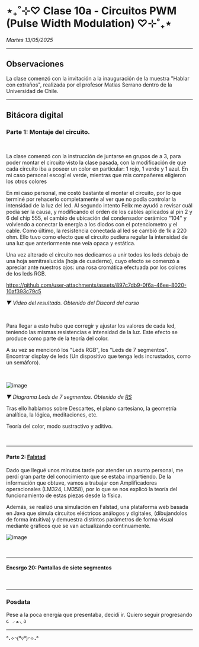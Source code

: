 # ⋆₊˚⊹♡ Clase  10a - Circuitos PWM (Pulse Width Modulation) ♡⊹˚₊⋆

_Martes 13/05/2025_

***

## Observaciones

<!---Recordar para programar "md" (markdown): 
- https://github.com/adam-p/markdown-here/wiki/Markdown-Cheatsheet 
- https://www.markdownguide.org/basic-syntax/--->

La clase comenzó con la invitación a la inauguración de la muestra "Hablar con extraños", realizada por el profesor Matias Serrano dentro de la Universidad de Chile.

***

## Bitácora digital

### Parte 1: Montaje del circuito.

<br>

La clase comenzó con la instrucción de juntarse en grupos de a 3, para poder montar el circuito visto la clase pasada, con la modificación de que cada circuito iba a poseer un color en particular: 1 rojo, 1 verde y 1 azul. En mi caso personal escogí el verde, mientras que mis compañeres eligieron los otros colores

En mi caso personal, me costó bastante el montar el circuito, por lo que terminé por rehacerlo completamente al ver que no podía controlar la intensidad de la luz del led. Al segundo intento Felix me ayudó a revisar cuál podía ser la causa, y modificando el orden de los cables aplicados al pin 2 y 6 del chip 555,  el cambio de ubicación del condensador cerámico "104" y volviendo a conectar la energía a los diodos con el potenciometro y el cable. Como último, la resistencia conectada al led se cambió de 1k a 220 ohm. Ello tuvo como efecto que el circuito pudiera regular la intensidad de una luz que anteriormente nse veía opaca y estática.



Una vez alterado el circuito nos dedicamos a unir todos los leds debajo de una hoja semitraslucida (hoja de cuaderno), cuyo efecto se comenzó a apreciar ante nuestros ojos: una rosa cromática efectuada por los colores de los leds RGB.


https://github.com/user-attachments/assets/897c7db9-0f6a-46ee-8020-10af393c79c5

_▼ Video del resultado. Obtenido del Discord del curso_

<br>

Para llegar a esto hubo que corregir y ajustar los valores de cada led, teniendo las mismas resistencias e intensidad de la luz. Este efecto se produce como parte de la teoría del color.

A su vez se mencionó los "Leds RGB", los "Leds de 7 segmentos". Encontrar display de leds (Un dispositivo que tenga leds incrustados, como un semáforo).

<br>

![image](https://github.com/user-attachments/assets/e91aa685-68f4-4a7d-b0ae-8fd1f125309f)

_▼ Diagrama Leds de 7 segmentos. Obtenido de [RS](https://cl.rsdelivers.com/product/broadcom/hdsp-n151/display-led-7-segmentos-broadcom-de-1-caract-rojo/2465522)_

Tras ello hablamos sobre Descartes, el plano cartesiano, la geometría analítica, la lógica, meditaciones, etc.

Teoría del color, modo sustractivo y aditivo.

<br>

***

#### Parte 2: [Falstad](https://www.falstad.com/circuit/circuitjs.html) 

Dado que llegué unos minutos tarde por atender un asunto personal, me perdí gran parte del conocimiento que se estaba impartiendo. De la información que obtuve, vamos a trabajar con Amplificadores operacionales (LM324, LM358), por lo que se nos explicó la teoría del funcionamiento de estas piezas desde la física.

Además, se realizó una simulación en Falstad, una plataforma web basada en Java que simula circuitos eléctricos análogos y digitales, (dibujandolos de forma intuitiva) y demuestra distintos parámetros de forma visual mediante gráficos que se van actualizando continuamente.

![image](https://github.com/user-attachments/assets/59527ff1-16df-4d40-a871-44507b88df93)


<br>

***

#### Encsrgo 20: Pantallas de siete segmentos




<br>

***

### Posdata

Pese a la poca energía que presentaba, decidí ir. Quiero seguir progresando  ૮ ◞ ﻌ ◟ ა

***

°˖✧◝(⁰▿⁰)◜✧˖°
